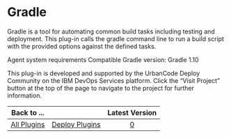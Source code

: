 
Gradle
======


Gradle is a tool for automating common build tasks including testing and deployment. This plug-in calls the gradle 
command line to run a build script with the provided options against the defined tasks.


Agent system requirements 
Compatible Gradle version: Gradle 1.10 


This plug-in is developed and supported by the UrbanCode Deploy Community on 
the IBM DevOps Services platform. Click the “Visit Project” button at the top of the page to navigate to the project for
 further information.




|Back to ...||Latest Version|
| :---: | :---: | :---: |
|[All Plugins](../../index.md)|[Deploy Plugins](../README.md)|[0]()|
